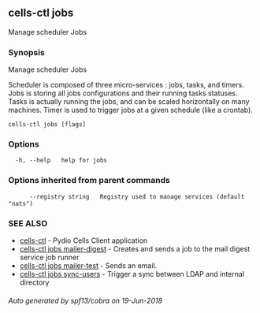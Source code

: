 ## cells-ctl jobs

Manage scheduler Jobs

### Synopsis

Manage scheduler Jobs

Scheduler is composed of three micro-services : jobs, tasks, and timers.
Jobs is storing all jobs configurations and their running tasks statuses.
Tasks is actually running the jobs, and can be scaled horizontally on many machines.
Timer is used to trigger jobs at a given schedule (like a crontab).


```
cells-ctl jobs [flags]
```

### Options

```
  -h, --help   help for jobs
```

### Options inherited from parent commands

```
      --registry string   Registry used to manage services (default "nats")
```

### SEE ALSO

* [cells-ctl](cells-ctl)	 - Pydio Cells Client application
* [cells-ctl jobs mailer-digest](cells-ctl-jobs-mailer-digest)	 - Creates and sends a job to the mail digest service job runner
* [cells-ctl jobs mailer-test](cells-ctl-jobs-mailer-test)	 - Sends an email.
* [cells-ctl jobs sync-users](cells-ctl-jobs-sync-users)	 - Trigger a sync between LDAP and internal directory

###### Auto generated by spf13/cobra on 19-Jun-2018
